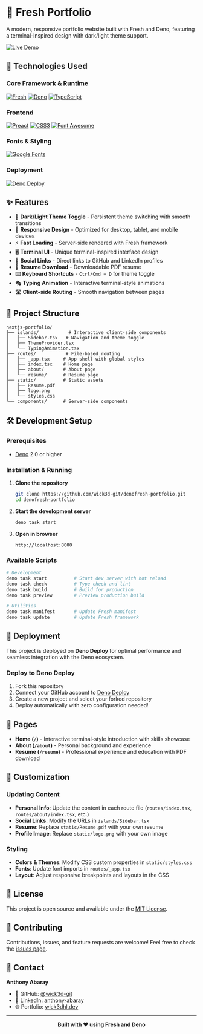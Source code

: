 # 🌊 Fresh Portfolio

A modern, responsive portfolio website built with Fresh and Deno, featuring a terminal-inspired design with dark/light theme support.

[![Live Demo](https://img.shields.io/badge/Live%20Demo-fresh.wick3dhl.dev-blue?style=for-the-badge&logo=deno)](https://fresh.wick3dhl.dev)

## 🚀 Technologies Used

### Core Framework & Runtime
[![Fresh](https://img.shields.io/badge/Fresh-1.7.3-00ADD8?style=for-the-badge&logo=deno&logoColor=white)](https://fresh.deno.dev/)
[![Deno](https://img.shields.io/badge/Deno-2.0+-black?style=for-the-badge&logo=deno&logoColor=white)](https://deno.land/)
[![TypeScript](https://img.shields.io/badge/TypeScript-5.0+-3178C6?style=for-the-badge&logo=typescript&logoColor=white)](https://www.typescriptlang.org/)

### Frontend
[![Preact](https://img.shields.io/badge/Preact-10.22.0-673AB8?style=for-the-badge&logo=preact&logoColor=white)](https://preactjs.com/)
[![CSS3](https://img.shields.io/badge/CSS3-Custom-1572B6?style=for-the-badge&logo=css3&logoColor=white)](https://www.w3.org/Style/CSS/)
[![Font Awesome](https://img.shields.io/badge/Font%20Awesome-6.7.2-528DD7?style=for-the-badge&logo=fontawesome&logoColor=white)](https://fontawesome.com/)

### Fonts & Styling
[![Google Fonts](https://img.shields.io/badge/Google%20Fonts-JetBrains%20Mono-4285F4?style=for-the-badge&logo=googlefonts&logoColor=white)](https://fonts.google.com/)

### Deployment
[![Deno Deploy](https://img.shields.io/badge/Deno%20Deploy-Hosting-00ADD8?style=for-the-badge&logo=deno&logoColor=white)](https://deno.com/deploy)

## ✨ Features

- 🎨 **Dark/Light Theme Toggle** - Persistent theme switching with smooth transitions
- 📱 **Responsive Design** - Optimized for desktop, tablet, and mobile devices
- ⚡ **Fast Loading** - Server-side rendered with Fresh framework
- 🖥️ **Terminal UI** - Unique terminal-inspired interface design
- 🔗 **Social Links** - Direct links to GitHub and LinkedIn profiles
- 📄 **Resume Download** - Downloadable PDF resume
- ⌨️ **Keyboard Shortcuts** - `Ctrl/Cmd + D` for theme toggle
- 🎭 **Typing Animation** - Interactive terminal-style animations
- 🛣️ **Client-side Routing** - Smooth navigation between pages

## 📁 Project Structure

```
nextjs-portfolio/
├── islands/           # Interactive client-side components
│   ├── Sidebar.tsx   # Navigation and theme toggle
│   ├── ThemeProvider.tsx
│   └── TypingAnimation.tsx
├── routes/           # File-based routing
│   ├── _app.tsx     # App shell with global styles
│   ├── index.tsx    # Home page
│   ├── about/       # About page
│   └── resume/      # Resume page
├── static/          # Static assets
│   ├── Resume.pdf
│   ├── logo.png
│   └── styles.css
└── components/      # Server-side components
```

## 🛠️ Development Setup

### Prerequisites
- [Deno](https://deno.land/) 2.0 or higher

### Installation & Running

1. **Clone the repository**
   ```bash
   git clone https://github.com/wick3d-git/denofresh-portfolio.git
   cd denofresh-portfolio
   ```

2. **Start the development server**
   ```bash
   deno task start
   ```

3. **Open in browser**
   ```
   http://localhost:8000
   ```

### Available Scripts

```bash
# Development
deno task start          # Start dev server with hot reload
deno task check          # Type check and lint
deno task build          # Build for production
deno task preview        # Preview production build

# Utilities
deno task manifest       # Update Fresh manifest
deno task update         # Update Fresh framework
```

## 🚀 Deployment

This project is deployed on **Deno Deploy** for optimal performance and seamless integration with the Deno ecosystem.

### Deploy to Deno Deploy

1. Fork this repository
2. Connect your GitHub account to [Deno Deploy](https://dash.deno.com)
3. Create a new project and select your forked repository
4. Deploy automatically with zero configuration needed!

## 🎯 Pages

- **Home (`/`)** - Interactive terminal-style introduction with skills showcase
- **About (`/about`)** - Personal background and experience
- **Resume (`/resume`)** - Professional experience and education with PDF download

## 🔧 Customization

### Updating Content
- **Personal Info**: Update the content in each route file (`routes/index.tsx`, `routes/about/index.tsx`, etc.)
- **Social Links**: Modify the URLs in `islands/Sidebar.tsx`
- **Resume**: Replace `static/Resume.pdf` with your own resume
- **Profile Image**: Replace `static/logo.png` with your own image

### Styling
- **Colors & Themes**: Modify CSS custom properties in `static/styles.css`
- **Fonts**: Update font imports in `routes/_app.tsx`
- **Layout**: Adjust responsive breakpoints and layouts in the CSS

## 📄 License

This project is open source and available under the [MIT License](LICENSE).

## 🤝 Contributing

Contributions, issues, and feature requests are welcome! Feel free to check the [issues page](../../issues).

## 📧 Contact

**Anthony Abaray**
- 🐙 GitHub: [@wick3d-git](https://github.com/wick3d-git)
- 💼 LinkedIn: [anthony-abaray](https://linkedin.com/in/anthony-abaray)
- 🌐 Portfolio: [wick3dhl.dev](https://.wick3dhl.dev)

---

<div align="center">
  <strong>Built with ❤️ using Fresh and Deno</strong>
</div> 